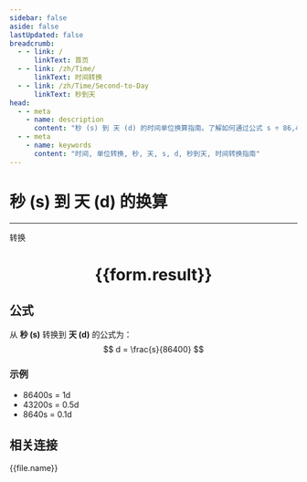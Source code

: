 ```yaml
---
sidebar: false
aside: false
lastUpdated: false
breadcrumb:
  - - link: /
      linkText: 首页
  - - link: /zh/Time/
      linkText: 时间转换
  - - link: /zh/Time/Second-to-Day
      linkText: 秒到天
head:
  - - meta
    - name: description
      content: "秒 (s) 到 天 (d) 的时间单位换算指南。了解如何通过公式 s ÷ 86,400 转换为天。"
  - - meta
    - name: keywords
      content: "时间, 单位转换, 秒, 天, s, d, 秒到天, 时间转换指南"
---
```

# 秒 (s) 到 天 (d) 的换算

---
<script setup>
import { onMounted, reactive, inject, ref } from 'vue'
import { NButton,NForm ,NFormItem,NInput,NInputNumber,NSelect,NCard,useMessage,NGrid ,NGi  } from 'naive-ui'
import { defineClientComponent } from 'vitepress'
import { Time } from '../../files';

const convert = inject('convert')

const form = reactive({
  number: null,
  result: '',
})

const convertHandler = () => {
  if (form.number !== null && !isNaN(form.number)) {
    const convertedValue = parseFloat(form.number) / 86400
    form.result = `${form.number}s = ${convertedValue.toFixed(5)}d`
  } else {
    form.result = '请输入有效的数值。'
  }
}
</script>

<n-form size="large" :model="form">
  <n-form-item label="秒 (s)">
    <n-input-number v-model:value="form.number" placeholder="输入秒" style="width: 100%" />
  </n-form-item>
  <n-form-item>
    <n-button type="primary" @click="convertHandler" block>转换</n-button>
  </n-form-item>
</n-form>

<n-card  embedded :bordered="false" hoverable>
  <div  style="text-align:center">
    <h1>{{form.result}}</h1>
  </div>
</n-card>

## 公式

从 **秒 (s)** 转换到 **天 (d)** 的公式为：
$$ d = \frac{s}{86400} $$

### 示例
- 86400s = 1d
- 43200s = 0.5d
- 8640s = 0.1d
## 相关连接
<n-grid x-gap="12" :cols="4">
  <n-gi v-for="(file, index) in Time" :key="index">
    <n-button
      text
      tag="a"
      :href="file.path"
      type="primary"
    >
      {{file.name}}
    </n-button>
  </n-gi>
</n-grid>